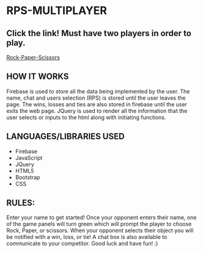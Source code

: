 # RPS-MULTIPLAYER

## Click the link! Must have two players in order to play.
[Rock-Paper-Scissors](https://jmichael96.github.io/RPS-MULTIPLAYER/)

## HOW IT WORKS
  Firebase is used to store all the data being implemented by the user. The name, chat and users selection (RPS) 
  is stored until the user leaves the page. The wins, losses and ties are also stored in firebase until the user exits the web page.
  JQuery is used to render all the information that the user selects or inputs to the html along with initiating functions.
  
## LANGUAGES/LIBRARIES USED 
- Firebase
- JavaScript 
- JQuery
- HTML5 
- Bootstrap 
- CSS 


## RULES:
Enter your name to get started! Once your opponent enters their name, one of the game panels will turn green which will prompt the player to choose Rock, Paper, or scissors. When your opponent selects their object you will be notified with a win, loss, or tie! 
A chat box is also available to communicate to your competitor.
Good luck and have fun! :)

